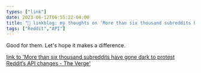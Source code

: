 ```yaml
---
types: ["link"]
date: 2023-06-12T06:55:22-04:00
title: "🔗 linkblog: my thoughts on 'More than six thousand subreddits have gone dark to protest Reddit’s API changes - The Verge'"
tags: ["Reddit","API"]
---
```

Good for them. Let's hope it makes a difference.  
 

[link to 'More than six thousand subreddits have gone dark to protest Reddit’s API changes - The Verge'](https://www.theverge.com/2023/6/12/23755974/reddit-subreddits-going-dark-private-protest-api-changes)
